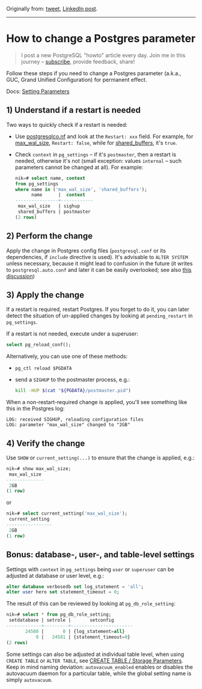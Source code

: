 Originally from: [tweet](https://twitter.com/samokhvalov/status/1737019068987937049), [LinkedIn post]().

---

# How to change a Postgres parameter

> I post a new PostgreSQL "howto" article every day. Join me in this
> journey – [subscribe](https://twitter.com/samokhvalov/), provide feedback, share!

Follow these steps if you need to change a Postgres parameter (a.k.a., GUC, Grand Unified Configuration) for permanent
effect.

Docs: [Setting Parameters](https://postgresql.org/docs/current/config-setting.html.)

## 1) Understand if a restart is needed

Two ways to quickly check if a restart is needed:

- Use [postgresqlco.nf](https://postgresqlco.nf) and look at the `Restart: xxx` field. For example, for
  [max_wal_size](https://postgresqlco.nf/doc/en/param/max_wal_size/), `Restart: false`, while for
  [shared_buffers](https://postgresqlco.nf/doc/en/param/shared_buffers), it's `true`.

- Check `context` in `pg_settings` – if it's `postmaster`, then a restart is needed, otherwise it's not (small
  exception: values `internal` – such parameters cannot be changed at all). For example:

  ```sql
  nik=# select name, context
  from pg_settings
  where name in ('max_wal_size', 'shared_buffers');
        name      |  context
  ----------------+------------
   max_wal_size   | sighup
   shared_buffers | postmaster
  (2 rows)
  ```

## 2) Perform the change

Apply the change in Postgres config files (`postgresql.conf` or its dependencies, if `include` directive is used). It's
advisable to `ALTER SYSTEM` unless necessary, because it might lead to confusion in the future (it writes
to `postgresql.auto.conf` and later it can be easily overlooked; see also
[this discussion](https://postgresql.org/message-id/flat/CA%2BVUV5rEKt2%2BCdC_KUaPoihMu%2Bi5ChT4WVNTr4CD5-xXZUfuQw%40mail.gmail.com))

## 3) Apply the change

If a restart is required, restart Postgres. If you forget to do it, you can later detect the situation of un-applied
changes by looking at `pending_restart` in `pg_settings`.

If a restart is not needed, execute under a superuser:

```sql
select pg_reload_conf();
```

Alternatively, you can use one of these methods:

- `pg_ctl reload $PGDATA`
- send a `SIGHUP` to the postmaster process, e.g.:

  ```bash
  kill -HUP $(cat "${PGDATA}/postmaster.pid")
  ```

When a non-restart-required change is applied, you'll see something like this in the Postgres log:

```
LOG: received SIGHUP, reloading configuration files
LOG: parameter "max_wal_size" changed to "2GB"
```

## 4) Verify the change

Use `SHOW` or `current_setting(...)` to ensure that the change is applied, e.g.:

```sql
nik=# show max_wal_size;
 max_wal_size
--------------
 2GB
(1 row)
```

or

```sql
nik=# select current_setting('max_wal_size');
 current_setting
-----------------
 2GB
(1 row)
```

## Bonus: database-, user-, and table-level settings

Settings with `context` in `pg_settings` being `user` or `superuser` can be adjusted at database or user level, e.g.:

```sql
alter database verbosedb set log_statement = 'all';
alter user hero set statement_timeout = 0;
```

The result of this can be reviewed by looking at `pg_db_role_setting`:

```sql
nik=# select * from pg_db_role_setting;
 setdatabase | setrole |       setconfig
-------------+---------+-----------------------
       24580 |       0 | {log_statement=all}
           0 |   24581 | {statement_timeout=0}
(2 rows)
```

Some settings can also be adjusted at individual table level, when using `CREATE TABLE` or `ALTER TABLE`, see
[CREATE TABLE / Storage Parameters](https://postgresql.org/docs/current/sql-createtable.html#SQL-CREATETABLE-STORAGE-PARAMETERS).
Keep in mind naming deviation: `autovacuum_enabled` enables or disables the autovacuum daemon for a particular table,
while the global setting name is simply `autovacuum`.
